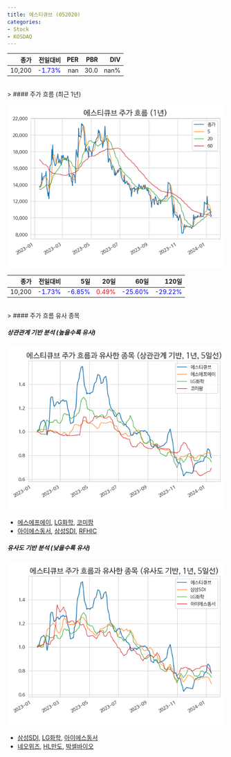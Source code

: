 ```yaml
---
title: 에스티큐브 (052020)
categories:
- Stock
- KOSDAQ
---
```


|종가|전일대비|PER|PBR|DIV|
|---:|-------:|--:|--:|--:|
|10,200|<span style="color: blue">-1.73%</span>|nan|30.0|nan%|

<!-- more -->
<br>
> #### 주가 흐름 (최근 1년)

![052020](/assets/images/stock/052020.png)

|종가|전일대비|5일|20일|60일|120일|
|---:|-------:|--:|---:|---:|----:|
|10,200|<span style="color: blue">-1.73%</span>|<span style="color: blue">-6.85%</span>|<span style="color: red">0.49%</span>|<span style="color: blue">-25.60%</span>|<span style="color: blue">-29.22%</span>|

<br>
> #### 주가 흐름 유사 종목

##### 상관관계 기반 분석 (높을수록 유사)
![052020](/assets/images/stock/052020_corr.png)
- [에스에프에이](/056190/), [LG화학](/051910/), [코미팜](/041960/)
- [아이에스동서](/010780/), [삼성SDI](/006400/), [RFHIC](/218410/)

##### 유사도 기반 분석 (낮을수록 유사)	
![052020](/assets/images/stock/052020_sim.png)
- [삼성SDI](/006400/), [LG화학](/051910/), [아이에스동서](/010780/)
- [네오위즈](/095660/), [HL만도](/204320/), [박셀바이오](/323990/)
